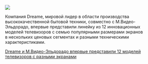 <!--2025-08-27 12:55:14-->
<div class="yb">
  <div class="rss habr"><img src="https://habrastorage.org/getpro/habr/upload_files/065/a48/c44/065a48c444fb7603c3ec06a10d7ade9d.png" /><p>Компания Dreame, мировой лидер в&nbsp;области производства высококачественной бытовой техники, совместно с&nbsp;М.Видео-Эльдорадо, впервые представили линейку из&nbsp;12&nbsp;инновационных моделей телевизоров с&nbsp;семью популярными размерами экранов в&nbsp;нескольких ценовых сегментах и&nbsp;разными техническими характеристиками. </p> <a... <p class="titl"><a href="https://habr.com/ru/companies/mvideo/news/941302/?utm_source=habrahabr&utm_medium=rss&utm_campaign=941302">Dreame и М.Видео-Эльдорадо впервые представили 12 моделей телевизоров с разными экранами</a></p></div>
</div>
